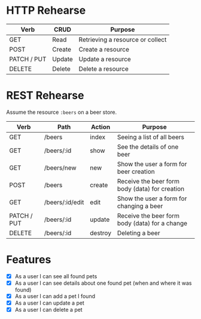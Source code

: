 # HTTP Rehearse

| Verb        | CRUD   | Purpose                          |
| ----------- | ------ | -------------------------------- |
| GET         | Read   | Retrieving a resource or collect |
| POST        | Create | Create a resource                |
| PATCH / PUT | Update | Update a resource                |
| DELETE      | Delete | Delete a resource                |



# REST Rehearse

Assume the resource `:beers` on a beer store.

| Verb        | Path            | Action  | Purpose                                        |
| ----------- | --------------- | ------- | ---------------------------------------------- |
| GET         | /beers          | index   | Seeing a list of all beers                     |
| GET         | /beers/:id      | show    | See the details of one beer                    |
| GET         | /beers/new      | new     | Show the user a form for beer creation         |
| POST        | /beers          | create  | Receive the beer form body (data) for creation |
| GET         | /beers/:id/edit | edit    | Show the user a form for changing a beer       |
| PATCH / PUT | /beers/:id      | update  | Receive the beer form body (data) for a change |
| DELETE      | /beers/:id      | destroy | Deleting a beer                                |

# Features

- [x] As a user I can see all found pets
- [x] As a user I can see details about one found pet (when and where it was found)
- [x] As a user I can add a pet I found
- [x] As a user I can update a pet
- [x] As a user I can delete a pet
